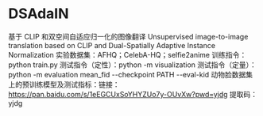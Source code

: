 # DSAdaIN
基于 CLIP 和双空间自适应归一化的图像翻译
Unsupervised image-to-image translation based on CLIP and Dual-Spatially Adaptive Instance Normalization
实验数据集：AFHQ；CelebA-HQ；selfie2anime
训练指令：python train.py
测试指令（定性）：python -m visualization
测试指令（定量）：python -m evaluation mean_fid --checkpoint PATH --eval-kid
动物脸数据集上的预训练模型及测试指标：链接：https://pan.baidu.com/s/1eEGCUxSoYHYZUo7y-OUvXw?pwd=yjdg 提取码：yjdg
